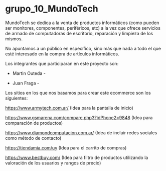 # grupo_10_MundoTech

MundoTech se dedica a la venta de productos informáticos (como pueden ser monitores, componentes, periféricos, etc) a la vez que ofrece servicios de armado de computadoras de escritorio, reparación y limpieza de los mismos.

No apuntamos a un público en específico, sino más que nada a todo el que esté interesado en la compra de artículos informáticos.

Los integrantes que participaran en este proyecto son:

- Martin Outeda - 

- Juan Fraga - 

Los sitios en los que nos basamos para crear este ecommerce son los siguientes:

https://www.armytech.com.ar/ (Idea para la pantalla de inicio)

https://www.gsmarena.com/compare.php3?idPhone2=9848 (Idea para comparación de productos)

https://www.diamondcomputacion.com.ar/ (Idea de incluir redes sociales como método de contacto)

https://tiendamia.com/uy (Idea para el carrito de compras)

https://www.bestbuy.com/ (Idea para filtro de productos utilizando la valoración de los usuarios y rangos de precio)

